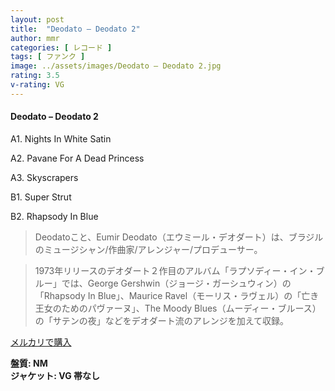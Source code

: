 ```yaml
---
layout: post
title:  "Deodato – Deodato 2"
author: mmr
categories: [ レコード ]
tags: [ ファンク ]
image: ../assets/images/Deodato – Deodato 2.jpg
rating: 3.5
v-rating: VG
---
```


#### Deodato – Deodato 2

A1. Nights In White Satin

A2. Pavane For A Dead Princess

A3. Skyscrapers

B1. Super Strut

B2. Rhapsody In Blue

> Deodatoこと、Eumir Deodato（エウミール・デオダート）は、ブラジルのミュージシャン/作曲家/アレンジャー/プロデューサー。

> 1973年リリースのデオダート２作目のアルバム「ラプソディー・イン・ブルー」では、George Gershwin（ジョージ・ガーシュウィン）の「Rhapsody In Blue」、Maurice Ravel（モーリス・ラヴェル）の「亡き王女のためのパヴァーヌ」、The Moody Blues（ムーディー・ブルース）の「サテンの夜」などをデオダート流のアレンジを加えて収録。

[メルカリで購入](https://jp.mercari.com/item/m92189547389)

<div class="mt-4 mb-4 d-flex align-items-center">
<strong class="mr-1">盤質: NM</strong>
</div>
<div class="mt-4 mb-4 d-flex align-items-center">
<strong class="mr-1">ジャケット: VG 帯なし</strong>
</div>
